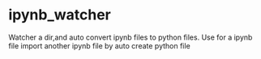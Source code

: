 # ipynb_watcher
Watcher a dir,and auto convert ipynb files to python files. Use for a ipynb file import another ipynb file by auto create python file
